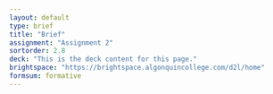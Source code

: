 ```yaml
---
layout: default
type: brief
title: "Brief"
assignment: "Assignment 2"
sortorder: 2.8
deck: "This is the deck content for this page."
brightspace: "https://brightspace.algonquincollege.com/d2l/home"
formsum: formative
---
```

